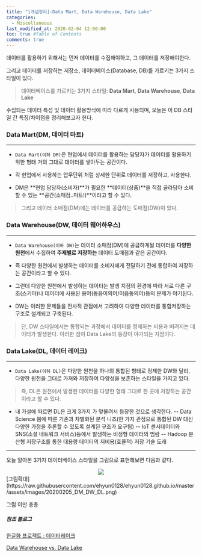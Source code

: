 ```yaml
---
title: "[개념정리]-Data Mart, Data Warehouse, Data Lake"
categories: 
  - Miscellaneous
last_modified_at: 2020-02-04 12:00:00
toc: true #Table of Contents
comments: true
---
```


데이터를 활용하기 위해서는 먼저 데이터를 수집해야하고, 그 데이터를 저장해야한다.

그리고 데이터를 저장하는 저장소, 데이터베이스(Database, DB)를 가르키는 3가지 스타일이 있다.

> 데이터베이스를 가르키는 3가지 스타일: **Data Mart**, **Data Warehouse**, **Data Lake**

수집되는 데이터 특성 및 데이터 활용방식에 따라 다르게 사용되며, 오늘은 이 DB 스타일 간 특징/차이점을 정리해보고자 한다.



### Data Mart(DM, 데이터 마트)
------

- `Data Mart(이하 DM)`은 현업에서 데이터를 활용하는 담당자가 데이터를 활용하기 위한 형태 거의 그대로 데이터를 쌓아두는 공간이다.

- 각 현업에서 사용하는 업무단위 처럼 상세한 단위로 데이터를 저장하고, 사용한다.

- DM은 **현업 담당자(소비자)**가 필요한 **데이터(상품)**을 직접 골라담아 소비할 수 있는 **공간(소매점..마트!)**이라고 할 수 있다. 

> 그리고 데이터 소매점(DM)에는 데이터를 공급하는 도매점(DW)이 있다.



### Data Warehouse(DW, 데이터 웨어하우스)
------

- `Data Warehouse(이하 DW)`는 데이터 소매점(DM)에 공급하게될 데이터를 **다양한 원천**에서 수집하여 **주제별로 저장하는** 데이터 도매점과 같은 공간이다.

- 즉 다양한 원천에서 발생하는 데이터를 소비자에게 전달하기 전에 통합하여 저장하는 공간이라고 할 수 있다.

- 그런데 다양한 원천에서 발생하는 데이터는 발생 지점의 환경에 따라 서로 다른 구조(스키마)나 데이터에 사용된 용어(동음이의어/이음동의어)등의 문제가 야기된다.

- DW는 이러한 문제들을 전사적 관점에서 고려하여 다양한 데이터를 통합저장하는 구조로 설계되고 구축된다.

> 단, DW 스타일에서는 통합되는 과정에서 데이터를 정제하는 비용과 버려지는 데이터가 발생한다. 이러한 점이 Data Lake의 등장이 야기되는 지점이다.



### Data Lake(DL, 데이터 레이크)
-----

- `Data Lake(이하 DL)`은 다양한 원천을 하나의 통합된 형태로 정제한 DW와 달리, 다양한 원천을 그대로 가져와 저장하여 다양성을 보존하는 스타일을 가지고 있다.

> 즉, DL은 원천에서 발생한 데이터를 다양한 형태 그대로 한 곳에 저장하는 공간이라고 할 수 있다.

- 내 가설에 따르면 DL은 크게 3가지 가 맞물려서 등장한 것으로 생각한다.
  -- Data Science 붐에 따른 기존과 차별화된 분석 니즈(한 가지 관점으로 통합된 DW 대신 다양한 가정을 추론할 수 있도록 설계된 구조가 요구됨)
  -- IoT 센서데이터와 SNS(소셜 네트워크 서비스)등에서 발생하는 비정형 데이터의 범람
  -- Hadoop 분산형 저장구조를 통한 대용량 데이터의 저비용(효율적) 저장 기술 도래



-----


오늘 알아본 3가지 데이터베이스 스타일을 그림으로 표현해보면 다음과 같다.



<center><img src="/assets/images/20200205_DM_DW_DL.png"></center>
[그림확대](https://raw.githubusercontent.com/ehyun0128/ehyun0128.github.io/master/assets/images/20200205_DM_DW_DL.png)



그럼 이만 총총



##### 참조 블로그
[한글화 프로젝트 : 데이터레이크](https://brunch.co.kr/@pubjinson/52)

[Data Warehouse vs. Data Lake](https://blog.b2en.com/253)
